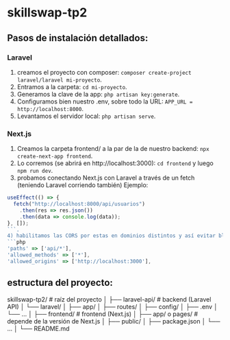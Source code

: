 # skillswap-tp2


## Pasos de instalación detallados:

### Laravel

1) creamos el proyecto con composer: `composer create-project laravel/laravel mi-proyecto`.
2) Entramos a la carpeta: `cd mi-proyecto`.
3) Generamos la clave de la app: `php artisan key:generate`.
4) Configuramos bien nuestro .env, sobre todo la URL: `APP_URL = http://localhost:8000`.
5) Levantamos el servidor local: `php artisan serve`.

### Next.js 

1) Creamos la carpeta frontend/ a la par de la de nuestro backend: `npx create-next-app frontend`.
2) Lo corremos (se abrirá en http://localhost:3000): `cd frontend` y luego `npm run dev`.
3) probamos conectando Next.js con Laravel a través de un fetch (teniendo Laravel corriendo también) Ejemplo: 
```js
useEffect(() => {
  fetch("http://localhost:8000/api/usuarios")
    .then(res => res.json())
    .then(data => console.log(data));
}, []);
```.
4) habilitamos las CORS por estas en dominios distintos y así evitar bloqueos del navegador. En /config/cors.php:
```php
'paths' => ['api/*'],
'allowed_methods' => ['*'],
'allowed_origins' => ['http://localhost:3000'],
```

## estructura del proyecto:
skillswap-tp2/                   # raíz del proyecto
│
├── laravel-api/             # backend (Laravel API)
│   └── laravel/
│       ├── app/
│       ├── routes/
│       ├── config/
│       ├── .env
│       └── ...
│
├── frontend/                # frontend (Next.js)
│   ├── app/ o pages/        # depende de la versión de Next.js
│   ├── public/
│   ├── package.json
│   └── ...
│
└── README.md

